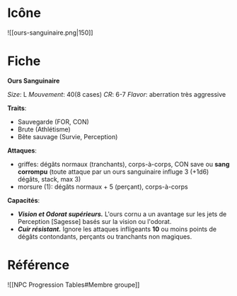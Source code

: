 
# Icône
![[ours-sanguinaire.png|150]]

# Fiche
**Ours Sanguinaire**

*Size*: L
*Mouvement*: 40(8 cases)
*CR*: 6-7
*Flavor*: aberration très aggressive

**Traits**:
- Sauvegarde (FOR, CON)
- Brute (Athlétisme)
- Bête sauvage (Survie, Perception)

**Attaques**:
- griffes: dégâts normaux (tranchants), corps-à-corps, CON save ou **sang corrompu** (toute attaque par un ours sanguinaire influge 3 (+1d6) dégâts, stack, max 3)
- morsure (1): dégâts normaux + 5 (perçant), corps-à-corps

**Capacités**:
- _**Vision et Odorat supérieurs.**_ L'ours cornu a un avantage sur les jets de Perception [Sagesse] basés sur la vision ou l'odorat.
- _**Cuir résistant.**_ Ignore les attaques infligeants **10** ou moins points de dégâts contondants, perçants ou tranchants non magiques.

# Référence
![[NPC Progression Tables#Membre groupe]]
